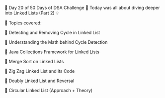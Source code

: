 🔹 Day 20 of 50 Days of DSA Challenge 🔹
Today was all about diving deeper into Linked Lists (Part 2) 💡

📌 Topics covered:

🔁 Detecting and Removing Cycle in Linked List

🧠 Understanding the Math behind Cycle Detection

🧰 Java Collections Framework for Linked Lists

🧮 Merge Sort on Linked Lists

🔀 Zig Zag Linked List and its Code

🔄 Doubly Linked List and Reversal

🔗 Circular Linked List (Approach + Theory)
